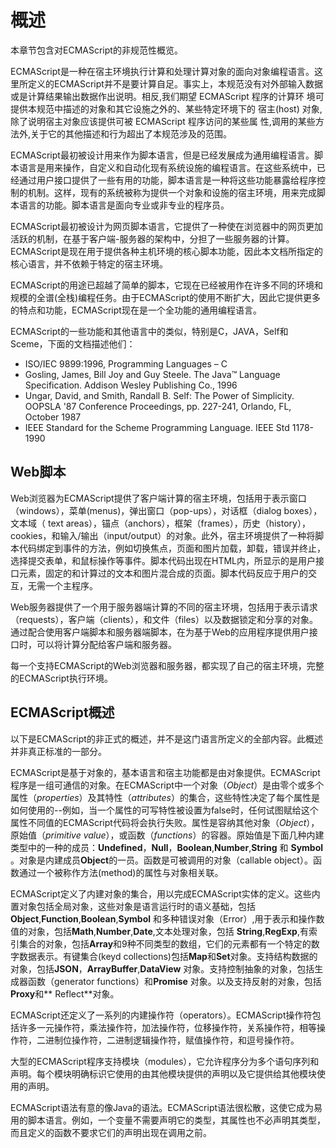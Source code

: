 # 概述

本章节包含对ECMAScript的非规范性概览。

ECMAScript是一种在宿主环境执行计算和处理计算对象的面向对象编程语言。这里所定义的ECMAScript并不是要计算自足。事实上，本规范没有对外部输入数据或是计算结果输出数据作出说明。相反,我们期望 ECMAScript 程序的计算环 境可提供本规范中描述的对象和其它设施之外的、某些特定环境下的 宿主(host) 对象,除了说明宿主对象应该提供可被 ECMAScript 程序访问的某些属 性,调用的某些方法外,关于它的其他描述和行为超出了本规范涉及的范围。

ECMAScript最初被设计用来作为脚本语言，但是已经发展成为通用编程语言。脚本语言是用来操作，自定义和自动化现有系统设施的编程语言。在这些系统中，已经通过用户接口提供了一些有用的功能，脚本语言是一种将这些功能暴露给程序控制的机制。这样，现有的系统被称为提供一个对象和设施的宿主环境，用来完成脚本语言的功能。脚本语言是面向专业或非专业的程序员。

ECMAScript最初被设计为网页脚本语言，它提供了一种使在浏览器中的网页更加活跃的机制，在基于客户端-服务器的架构中，分担了一些服务器的计算。ECMAScript是现在用于提供各种主机环境的核心脚本功能，因此本文档所指定的核心语言，并不依赖于特定的宿主环境。

ECMAScript的用途已超越了简单的脚本，它现在已经被用作在许多不同的环境和规模的全谱(全栈)编程任务。由于ECMAScript的使用不断扩大，因此它提供更多的特点和功能，ECMAScript现在是一个全功能的通用编程语言。

ECMAScript的一些功能和其他语言中的类似，特别是C，JAVA，Self和Sceme，下面的文档描述他们：
* ISO/IEC 9899:1996, Programming Languages – C
* Gosling, James, Bill Joy and Guy Steele. The Java™ Language Specification. Addison Wesley Publishing Co., 1996
* Ungar, David, and Smith, Randall B. Self: The Power of Simplicity. OOPSLA '87 Conference Proceedings, pp. 227-241, Orlando, FL, October 1987
* IEEE Standard for the Scheme Programming Language. IEEE Std 1178-1990

## Web脚本

Web浏览器为ECMAScript提供了客户端计算的宿主环境，包括用于表示窗口（windows），菜单(menus)，弹出窗口（pop-ups），对话框（dialog boxes），文本域（ text areas），锚点（anchors），框架（frames），历史（history），cookies，和输入/输出（input/output）的对象。此外，宿主环境提供了一种将脚本代码绑定到事件的方法，例如切换焦点，页面和图片加载，卸载，错误并终止，选择提交表单，和鼠标操作等事件。脚本代码出现在HTML内，所显示的是用户接口元素，固定的和计算过的文本和图片混合成的页面。脚本代码反应于用户的交互，无需一个主程序。

Web服务器提供了一个用于服务器端计算的不同的宿主环境，包括用于表示请求（requests），客户端（clients），和文件（files）以及数据锁定和分享的对象。通过配合使用客户端脚本和服务器端脚本，在为基于Web的应用程序提供用户接口时，可以将计算分配给客户端和服务器。

每一个支持ECMAScript的Web浏览器和服务器，都实现了自己的宿主环境，完整的ECMAScript执行环境。

## ECMAScript概述

以下是ECMAScript的非正式的概述，并不是这门语言所定义的全部内容。此概述并非真正标准的一部分。

ECMAScript是基于对象的，基本语言和宿主功能都是由对象提供。ECMAScript程序是一组可通信的对象。在ECMAScript中一个对象（*Object*）是由零个或多个属性（*properties*）及其特性（*attributes*）的集合，这些特性决定了每个属性是如何使用的--例如，当一个属性的可写特性被设置为false时，任何试图赋给这个属性不同值的ECMAScript代码将会执行失败。属性是容纳其他对象（*Object*），原始值（*primitive value*），或函数（*functions*）的容器。原始值是下面几种内建类型中的一种的成员：**Undefined**，**Null**，**Boolean**,**Number**,**String** 和 **Symbol** 。对象是内建成员**Object**的一员。函数是可被调用的对象（callable object）。函数通过一个被称作方法(method)的属性与对象相关联。

ECMAScript定义了内建对象的集合，用以完成ECMAScript实体的定义。这些内置对象包括全局对象，这些对象是语言运行时的语义基础，包括 **Object**,**Function**,**Boolean**,**Symbol** 和多种错误对象（Error）,用于表示和操作数值的对象，包括**Math**,**Number**,**Date**,文本处理对象，包括 **String**,**RegExp**,有索引集合的对象，包括**Array**和9种不同类型的数组，它们的元素都有一个特定的数字数据表示。有键集合(keyd collections)包括**Map**和**Set**对象。支持结构数据的对象，包括**JSON**，**ArrayBuffer**,**DataView** 对象。支持控制抽象的对象，包括生成器函数（generator functions）和**Promise** 对象。以及支持反射的对象，包括**Proxy**和** Reflect**对象。

ECMAScript还定义了一系列的内建操作符（operators）。ECMAScript操作符包括许多一元操作符，乘法操作符，加法操作符，位移操作符，关系操作符，相等操作符，二进制位操作符，二进制逻辑操作符，赋值操作符，和逗号操作符。

大型的ECMAScript程序支持模块（modules），它允许程序分为多个语句序列和声明。每个模块明确标识它使用的由其他模块提供的声明以及它提供给其他模块使用的声明。

ECMAScript语法有意的像Java的语法。ECMAScript语法很松散，这使它成为易用的脚本语言。例如，一个变量不需要声明它的类型，其属性也不必声明其类型，而且定义的函数不要求它们的声明出现在调用之前。
